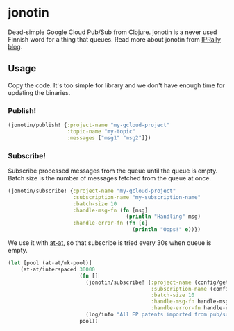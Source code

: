 # jonotin

Dead-simple Google Cloud Pub/Sub from Clojure. jonotin is a never used Finnish word for a thing that queues. Read more about jonotin from [IPRally blog](https://www.iprally.com/news/google-cloud-pubsub-with-clojure).

## Usage

Copy the code. It's too simple for library and we don't have enough time for updating the binaries.

### Publish!

```clj
(jonotin/publish! {:project-name "my-gcloud-project"
                   :topic-name "my-topic"
                   :messages ["msg1" "msg2"]})
```

### Subscribe!

Subscribe processed messages from the queue until the queue is empty. Batch size is the number of messages fetched from the queue at once.
```clj
(jonotin/subscribe! {:project-name "my-gcloud-project"
                     :subscription-name "my-subscription-name"
                     :batch-size 10
                     :handle-msg-fn (fn [msg]
                                      (println "Handling" msg)
                     :handle-error-fn (fn [e]
                                        (println "Oops!" e))})
  ```
We use it with [at-at](https://github.com/overtone/at-at), so that subscribe is tried every 30s when queue is empty.
```clj
(let [pool (at-at/mk-pool)]
    (at-at/interspaced 30000
                       (fn []
                         (jonotin/subscribe! {:project-name (config/get-property [:pubsub :project-name])
                                              :subscription-name (config/get-property [:pubsub :subscription])
                                              :batch-size 10
                                              :handle-msg-fn handle-msg!
                                              :handle-error-fn handle-error!})
                         (log/info "All EP patents imported from pub/sub queue"))
                       pool))
```
